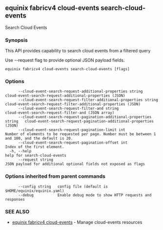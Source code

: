 ## equinix fabricv4 cloud-events search-cloud-events

Search Cloud Events

### Synopsis

This API provides capability to search cloud events from a filtered query

Use --request flag to provide optional JSON payload fields.

```
equinix fabricv4 cloud-events search-cloud-events [flags]
```

### Options

```
      --cloud-event-search-request-additional-properties string              cloud-event-search-request-additional-properties (JSON)
      --cloud-event-search-request-filter-additional-properties string       cloud-event-search-request-filter-additional-properties (JSON)
      --cloud-event-search-request-filter-and string                         cloud-event-search-request-filter-and (JSON array)
      --cloud-event-search-request-pagination-additional-properties string   cloud-event-search-request-pagination-additional-properties (JSON)
      --cloud-event-search-request-pagination-limit int                      Number of elements to be requested per page. Number must be between 1 and 100, and the default is 20.
      --cloud-event-search-request-pagination-offset int                     Index of the first element.
  -h, --help                                                                 help for search-cloud-events
      --request string                                                       JSON payload for additional optional fields not exposed as flags
```

### Options inherited from parent commands

```
      --config string   config file (default is $HOME/equinix/equinix.yaml)
      --debug           Enable debug mode to show HTTP requests and responses
```

### SEE ALSO

* [equinix fabricv4 cloud-events](equinix_fabricv4_cloud-events.md)	 - Manage cloud-events resources


